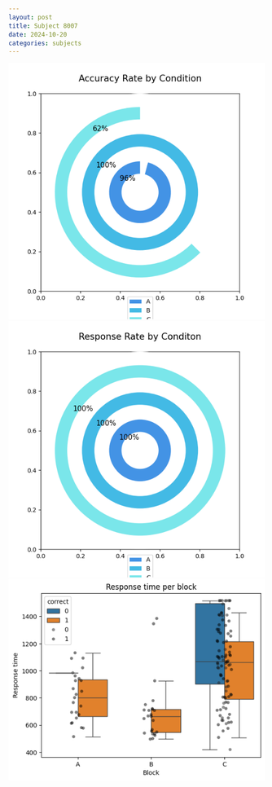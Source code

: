 ```yaml
---
layout: post
title: Subject 8007
date: 2024-10-20
categories: subjects
---
```


![](data/8007/run-19/8007_accuracy_rate.png)
![](data/8007/run-19/8007_response_rate.png)
![](data/8007/run-19/8007_rt.png)

